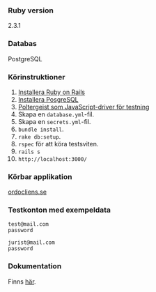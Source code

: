 ### Ruby version
2.3.1 

### Databas 
PostgreSQL

### Körinstruktioner
1. [Installera Ruby on Rails](https://github.com/me222wm/1dv42e-me222wm-docs/blob/master/Deployment.md#2-installera-ruby-on-rails)
2. [Installera PosgreSQL](https://github.com/me222wm/1dv42e-me222wm-docs/blob/master/Deployment.md#3-installera-postgresql-databas)
3. [Poltergeist som JavaScript-driver för testning](https://github.com/me222wm/1dv42e-me222wm-docs/blob/master/Testspecifikation.md#testmiljö)
4. Skapa en `database.yml`-fil. 
5. Skapa en `secrets.yml`-fil. 
6. `bundle install`.
7. `rake db:setup`.
8. `rspec` för att köra testsviten. 
9. `rails s`
10. `http://localhost:3000/` 

### Körbar applikation
[ordocliens.se](https://ordocliens.se/)

### Testkonton med exempeldata
```
test@mail.com
password
```

```
jurist@mail.com
password
```

### Dokumentation
Finns [här](https://github.com/me222wm/1dv42e-me222wm-docs).
